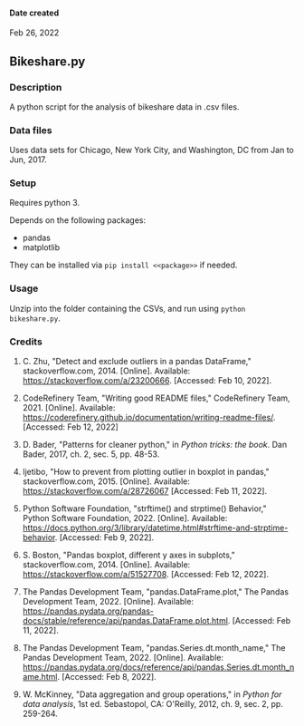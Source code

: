 #### Date created
Feb 26, 2022

## Bikeshare.py

### Description
A python script for the analysis of bikeshare data in .csv files.

### Data files
Uses data sets for Chicago, New York City, and Washington, DC from Jan to Jun,
2017.

### Setup

Requires python 3.

Depends on the following packages:

- pandas
- matplotlib

They can be installed via `pip install <<package>>` if needed.

### Usage

Unzip into the folder containing the CSVs, and run using `python bikeshare.py`.

### Credits
1. C. Zhu, "Detect and exclude outliers in a pandas DataFrame,"
stackoverflow.com, 2014. [Online]. Available:
https://stackoverflow.com/a/23200666. [Accessed: Feb 10, 2022].

2. CodeRefinery Team, "Writing good README files," CodeRefinery Team, 2021.
[Online].
Available: https://coderefinery.github.io/documentation/writing-readme-files/.
[Accessed: Feb 12, 2022]

3. D. Bader, "Patterns for cleaner python," in *Python tricks: the book*.
Dan Bader, 2017, ch. 2, sec. 5, pp. 48-53.

4. ljetibo, "How to prevent from plotting outlier in boxplot in pandas,"
stackoverflow.com, 2015. [Online]. Available:
https://stackoverflow.com/a/28726067 [Accessed: Feb 11, 2022].

5. Python Software Foundation, "strftime() and strptime() Behavior," Python
Software Foundation, 2022. [Online]. Available:
https://docs.python.org/3/library/datetime.html#strftime-and-strptime-behavior.
[Accessed: Feb 9, 2022].

6. S. Boston, "Pandas boxplot, different y axes in subplots,"
stackoverflow.com, 2014. [Online]. Available:
https://stackoverflow.com/a/51527708. [Accessed: Feb 12, 2022].

7. The Pandas Development Team, "pandas.DataFrame.plot," The Pandas Development
Team, 2022. [Online]. Available:
https://pandas.pydata.org/pandas-docs/stable/reference/api/pandas.DataFrame.plot.html.
[Accessed: Feb 11, 2022].

8. The Pandas Development Team, "pandas.Series.dt.month_name," The Pandas
Development Team, 2022. [Online]. Available:
https://pandas.pydata.org/docs/reference/api/pandas.Series.dt.month_name.html.
[Accessed: Feb 8, 2022].

9. W. McKinney, "Data aggregation and group operations," in
*Python for data analysis*, 1st ed. Sebastopol, CA: O'Reilly, 2012, ch. 9,
sec. 2, pp. 259-264.
